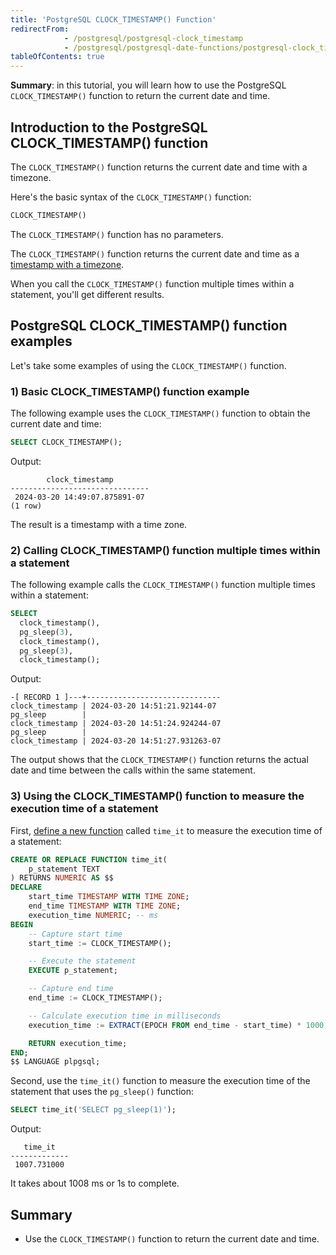 ```yaml
---
title: 'PostgreSQL CLOCK_TIMESTAMP() Function'
redirectFrom:
            - /postgresql/postgresql-clock_timestamp 
            - /postgresql/postgresql-date-functions/postgresql-clock_timestamp
tableOfContents: true
---
```


**Summary**: in this tutorial, you will learn how to use the PostgreSQL `CLOCK_TIMESTAMP()` function to return the current date and time.

## Introduction to the PostgreSQL CLOCK_TIMESTAMP() function

The `CLOCK_TIMESTAMP()` function returns the current date and time with a timezone.

Here's the basic syntax of the `CLOCK_TIMESTAMP()` function:

```sql
CLOCK_TIMESTAMP()
```

The `CLOCK_TIMESTAMP()` function has no parameters.

The `CLOCK_TIMESTAMP()` function returns the current date and time as a [timestamp with a timezone](/postgresql/postgresql-date-functions/postgresql-current_timestamp).

When you call the `CLOCK_TIMESTAMP()` function multiple times within a statement, you'll get different results.

## PostgreSQL CLOCK_TIMESTAMP() function examples

Let's take some examples of using the `CLOCK_TIMESTAMP()` function.

### 1) Basic CLOCK_TIMESTAMP() function example

The following example uses the `CLOCK_TIMESTAMP()` function to obtain the current date and time:

```sql
SELECT CLOCK_TIMESTAMP();
```

Output:

```
        clock_timestamp
-------------------------------
 2024-03-20 14:49:07.875891-07
(1 row)
```

The result is a timestamp with a time zone.

### 2) Calling CLOCK_TIMESTAMP() function multiple times within a statement

The following example calls the `CLOCK_TIMESTAMP()` function multiple times within a statement:

```sql
SELECT
  clock_timestamp(),
  pg_sleep(3),
  clock_timestamp(),
  pg_sleep(3),
  clock_timestamp();
```

Output:

```
-[ RECORD 1 ]---+------------------------------
clock_timestamp | 2024-03-20 14:51:21.92144-07
pg_sleep        |
clock_timestamp | 2024-03-20 14:51:24.924244-07
pg_sleep        |
clock_timestamp | 2024-03-20 14:51:27.931263-07
```

The output shows that the `CLOCK_TIMESTAMP()` function returns the actual date and time between the calls within the same statement.

### 3) Using the CLOCK_TIMESTAMP() function to measure the execution time of a statement

First, [define a new function](/postgresql/postgresql-plpgsql/postgresql-create-function) called `time_it` to measure the execution time of a statement:

```sql
CREATE OR REPLACE FUNCTION time_it(
    p_statement TEXT
) RETURNS NUMERIC AS $$
DECLARE
    start_time TIMESTAMP WITH TIME ZONE;
    end_time TIMESTAMP WITH TIME ZONE;
    execution_time NUMERIC; -- ms
BEGIN
    -- Capture start time
    start_time := CLOCK_TIMESTAMP();

    -- Execute the statement
    EXECUTE p_statement;

    -- Capture end time
    end_time := CLOCK_TIMESTAMP();

    -- Calculate execution time in milliseconds
    execution_time := EXTRACT(EPOCH FROM end_time - start_time) * 1000;

    RETURN execution_time;
END;
$$ LANGUAGE plpgsql;
```

Second, use the `time_it()` function to measure the execution time of the statement that uses the `pg_sleep()` function:

```sql
SELECT time_it('SELECT pg_sleep(1)');
```

Output:

```
   time_it
-------------
 1007.731000
```

It takes about 1008 ms or 1s to complete.

## Summary

- Use the `CLOCK_TIMESTAMP()` function to return the current date and time.
